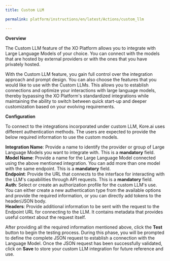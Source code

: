 ```yaml
---
title: Custom LLM

permalink: platform/instructions/en/latest/Actions/custom_llm

---
```


<base target="_blank">
<container>

**Overview**
 
The Custom LLM feature of the XO Platform allows you to integrate with Large Language Models of your choice. You can connect with the models that are hosted by external providers or with the ones that you have privately hosted.  

With the Custom LLM feature, you gain full control over the integration approach and prompt design. You can also choose the features that you would like to use with the Custom LLMs. This allows you to establish connections and optimize your interactions with large language models, thereby bypassing the XO Platform's standardized integrations while maintaining the ability to switch between quick start-up and deeper customization based on your evolving requirements.

</container>

<container>

**Configuration**
 
To connect to the integrations incorporated under custom LLM, Kore.ai uses different authentication methods. The users are expected to provide the below required information to use the custom models.

**Integration Name**: Provide a name to identify the provider or group of Large Language Models you want to integrate with. This is a **mandatory** field. <br>
**Model Name**: Provide a name for the Large Language Model connected using the above mentioned integration. You can add more than one model with the same endpoint. This is a **mandatory** field. <br>
**Endpoint**: Provide the URL that connects to the interface for interacting with the LLM's capabilities through API requests. This is a **mandatory** field.<br>
**Auth**: Select or create an authorization profile for the custom LLM's use. You can either create a new authentication type from the available options and provide the required information, or you can directly add tokens to the header/JSON body. <br>
**Headers**: Provide additional information to be sent with the request to the Endpoint URL for connecting to the LLM. It contains metadata that provides useful context about the request itself. <br>

After providing all the required information mentioned above, click the **Test** button to begin the testing process. During this phase, you will be prompted to define the complete JSON request to establish a connection with the Language Model. Once the JSON request has been successfully validated, click on **Save** to store your custom LLM integration for future reference and use.

</container>
